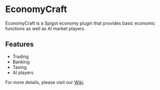 # EconomyCraft
EconomyCraft is a Spigot economy plugin that provides basic economic functions as well as AI market players.

## Features
- Trading
- Banking
- Taxing
- AI players

For more details, please visit our [Wiki](//github.com/kolatat/EconomyCraft/wiki).
